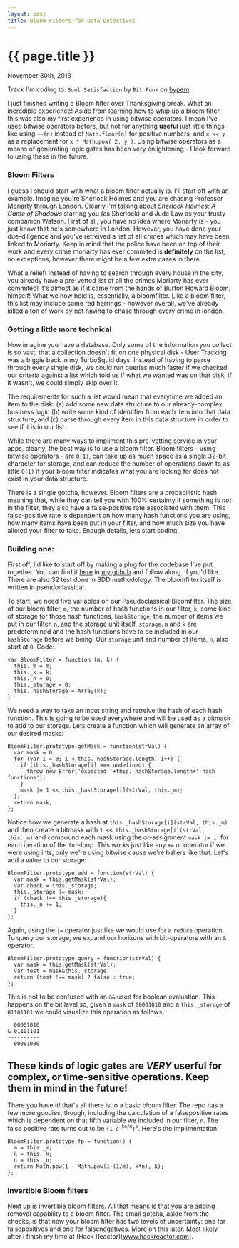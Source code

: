 ```yaml
---
layout: post
title: Bloom Filters for Data Detectives
---
```


{{ page.title }}
================

November 30th, 2013

Track I'm coding to: `Soul Satisfaction` by `Bit Funk` on [hypem](www.hypem.com)

I just finished writing a Bloom filter over Thanksgiving break. What an incredible experience! Aside from learning how to whip up a bloom filter, this was also my first experience in using bitwise operators. I mean I've used bitwise operators before, but not for anything **useful** just little things like using `~~(n)` instead of `Math.floor(n)` for positive numbers, and `x << y` as a replacement for `x * Math.pow( 2, y )`. Using bitwise operators as a means of generating logic gates has been very enlightening - I look forward to using these in the future.

### Bloom Filters
I guess I should start with what a bloom filter actually is. I'll start off with an example. Imagine you're Sherlock Holmes and you are chasing Professor Moriarty through London. Clearly I'm talking about *Sherlock Holmes: A Game of Shadows* starring you (as Sherlock) and Jude Law as your trusty companion Watson. First of all, you have no idea where Moriarty is - you just know that he's somewhere in London. However, you have done your due-diligence and you've retreived a list of all crimes which may have been linked to Moriarty. Keep in mind that the police have been on top of their work and every crime moriarty has ever commited is **definitely** on the list, no exceptions, however there might be a few extra cases in there.

What a relief! Instead of having to search through every house in the city, you already have a pre-vetted list of all the crimes Moriarty has ever commited! It's almost as if it came from the hands of Burton Howard Bloom, himself! What we now hold is, essentially, a bloomfilter. Like a bloom filter, this list may include some red herrings - however overall, we've already killed a ton of work by not having to chase through every crime in london.

### Getting a little more technical
Now imagine you have a database. Only some of the information you collect is so vast, that a collection doesn't fit on one physical disk - User Tracking was a biggie back in my TurboSquid days. Instead of having to parse through every single disk, we could run queries much faster if we checked our criteria against a list which told us if what we wanted was on that disk, if it wasn't, we could simply skip over it.

The requirements for such a list would mean that everytime we added an item to the disk:
(a) add some new data structure to our already-complex business logic
(b) write some kind of identifier from each item into that data structure, and
(c) parse through every item in this data structure in order to see if it is in our list.

While there are many ways to impliment this pre-vetting service in your apps, clearly, the best way is to use a bloom filter. Bloom filters - using bitwise operators - are `O(1)`, can take up as much space as a single 32-bit character for storage, and can reduce the number of operations down to as little `O(1)` if your bloom filter indicates what you are looking for does not exist in your data structure.

There is a single gotcha, however. Bloom filters are a probabilistic hash meaning that, while they can tell you with 100% certainty if something is *not* in the filter, they also have a false-positive rate associated with them. This false-positive rate is dependent on how many hash functions you are using, how many items have been put in your filter, and how much size you have alloted your filter to take. Enough details, lets start coding.

### Building one:
First off, I'd like to start off by making a plug for the codebase I've put together. You can find it [here](www.github.com/stites) in [my github](www.github.com/stites) and follow along. if you'd like. There are also 32 test done in BDD methodology. The bloomfilter itself is written in pseudoclassical.

To start, we need five variables on our Pseudoclassical Bloomfilter. The size of our bloom filter, `m`, the number of hash functions in our filter, `k`, some kind of storage for those hash functions, `hashStorage`, the number of items we put in our filter, `n`, and the storage unit itself, `storage`. `m` and `k` are predetermined and the hash functions have to be included in our `hashStorage` before we being. Our `storage` unit and number of items, `n`, also start at `0`. Code:

    var BloomFilter = function (m, k) {
      this._m = m;
      this._k = k;
      this._n = 0;
      this._storage = 0;
      this._hashStorage = Array(k);
    }

We need a way to take an input string and retreive the hash of each hash function. This is going to be used everywhere and will be used as a bitmask to add to our storage. Lets create a function which will generate an array of our desired masks:

    BloomFilter.prototype.getMask = function(strVal) {
      var mask = 0;
      for (var i = 0; i < this._hashStorage.length; i++) {
        if (this._hashStorage[i] === undefined) {
          throw new Error('expected '+this._hashStorage.length+' hash functions');
        }
        mask |= 1 << this._hashStorage[i](strVal, this._m);
      };
      return mask;
    };

Notice how we generate a hash at `this._hashStorage[i](strVal, this._m)` and then create a bitmask with `1 << this._hashStorage[i](strVal, this._m)` and compound each mask using the or-assignment `mask |= `... for each iteration of the `for`-loop. This works just like any `+=` or operator if we were using ints, only we're using bitwise cause we're ballers like that. Let's add a value to our storage:

    BloomFilter.prototype.add = function(strVal) {
      var mask = this.getMask(strVal);
      var check = this._storage;
      this._storage |= mask;
      if (check !== this._storage){
        this._n += 1;
      }
    };

Again, using the `|=` operator just like we would use for a `reduce` operation. To query our storage, we expand our horizons with bit-operators with an `&` operator.

    BloomFilter.prototype.query = function(strVal) {
      var mask = this.getMask(strVal);
      var test = mask&this._storage;
      return (test !== mask) ? false : true;
    };

This is not to be confused with an `&&` used for boolean evaluation. This happens on the bit level so, given a `mask` of `00001010` and a `this._storage` of `01101101` we could visualize this operation as follows:

      00001010
    & 01101101
    ----------
      00001000

These kinds of logic gates are _VERY_ userful for complex, or time-sensitive operations. Keep them in mind in the future!
-------
There you have it! that's all there is to a basic bloom filter. The repo has a few more goodies, though, including the calculation of a falsepositive rates which is dependent on that fifth variable we included in our filter, `n`. The false positive rate turns out to be `(1-e`<sup>`-kn/m`</sup>`)`<sup>`k`</sup>. Here's the implimentation:

    BloomFilter.prototype.fp = function() {
      m = this._m;
      k = this._k;
      n = this._n;
      return Math.pow(1 - Math.pow(1-(1/m), k*n), k);
    };

### Invertible Bloom filters
Next up is invertible bloom filters. All that means is that you are adding removal capability to a bloom filter. The small gotcha, aside from the checks, is that now your bloom filter has two levels of uncertainty: one for falsepositives and one for falsenegatives. More on this later. Most likely after I finish my time at (Hack Reactor)[www.hackreactor.com].